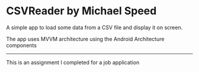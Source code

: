 # CSVReader by Michael Speed

A simple app to load some data from a CSV file and display it on screen.

The app uses MVVM architecture using the Android Architecture components


---- 

This is an assignment I completed for a job application
